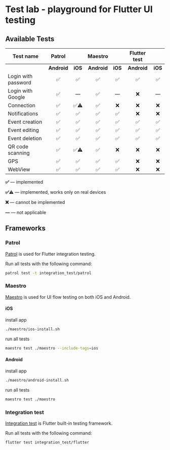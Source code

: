 # Test lab - playground for Flutter UI testing

## Available Tests

| Test name           | **Patrol**  |         | **Maestro** |         | **Flutter test** |         |
| ------------------- | :---------: | :-----: | :---------: | :-----: | :--------------: | :-----: |
|                     | **Android** | **iOS** | **Android** | **iOS** |   **Android**    | **iOS** |
| Login with password |     ✅      |   ✅    |     ✅      |   ✅    |        ✅        |   ✅    |
| Login with Google   |     ✅      |    —    |     ✅      |    —    |        ❌        |    —    |
| Connection          |     ✅      |  ✅⚠️   |     ✅      |   ❌    |        ❌        |   ❌    |
| Notifications       |     ✅      |   ✅    |     ✅      |   ✅    |        ❌        |   ❌    |
| Event creation      |     ✅      |   ✅    |     ✅      |   ✅    |        ✅        |   ✅    |
| Event editing       |     ✅      |   ✅    |     ✅      |   ✅    |        ✅        |   ✅    |
| Event deletion      |     ✅      |   ✅    |     ✅      |   ✅    |        ✅        |   ✅    |
| QR code scanning    |     ✅      |  ✅⚠️   |     ✅      |   ❌    |        ❌        |   ❌    |
| GPS                 |     ✅      |   ✅    |     ✅      |   ✅    |        ❌        |   ❌    |
| WebView             |     ✅      |   ✅    |     ✅      |   ✅    |        ❌        |   ❌    |

**✅** — implemented

**✅⚠️** — implemented, works only on real devices

**❌** — cannot be implemented

**—** — not applicable

## Frameworks

### Patrol

[Patrol](https://patrol.dev/) is used for Flutter integration testing.

Run all tests with the following command:

```bash
patrol test -t integration_test/patrol
```

### Maestro

[Maestro](https://maestro.mobile.dev/) is used for UI flow testing on both iOS and Android.

#### iOS

install app

```bash
./maestro/ios-install.sh
```

run all tests

```bash
maestro test ./maestro --include-tags=ios
```

#### Android

install app

```bash
./maestro/android-install.sh
```

run all tests

```bash
maestro test ./maestro
```

### Integration test

[Integration test](https://pub.dev/packages/integration_test) is Flutter built-in testing framework.

Run all tests with the following command:

```bash
flutter test integration_test/flutter
```

